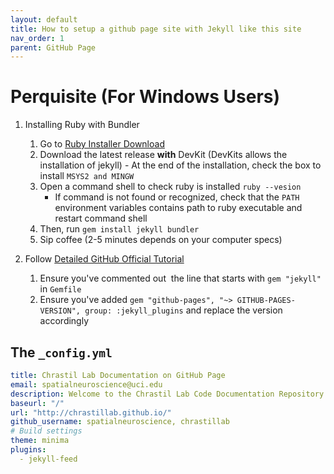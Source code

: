 ```yaml
---
layout: default
title: How to setup a github page site with Jekyll like this site
nav_order: 1
parent: GitHub Page
---
```

# Perquisite (For Windows Users)

1. Installing Ruby with Bundler
	1. Go to [Ruby Installer Download](https://rubyinstaller.org/downloads/)
	2. Download the latest release **with** DevKit (DevKits allows the installation of jekyll)
			- At the end of the installation, check the box to install `MSYS2 and MINGW`
	3. Open a command shell to check ruby is installed `ruby --vesion`
		- If command is not found or recognized, check that the `PATH` environment variables contains path to ruby executable and restart command shell
	4. Then, run `gem install jekyll bundler`
	5. Sip coffee (2-5 minutes depends on your computer specs)

2. Follow [Detailed GitHub Official Tutorial](https://docs.github.com/en/pages/setting-up-a-github-pages-site-with-jekyll/creating-a-github-pages-site-with-jekyll)
	1. Ensure you've commented out  the line that starts with `gem "jekyll"` in `Gemfile`
	2. Ensure you've added `gem "github-pages", "~> GITHUB-PAGES-VERSION", group: :jekyll_plugins` and replace the version accordingly

## The `_config.yml`
```yml
title: Chrastil Lab Documentation on GitHub Page
email: spatialneuroscience@uci.edu
description: Welcome to the Chrastil Lab Code Documentation Repository on GitHub! This repository serves as the central hub for organizing and sharing the coding documentation related to the research and projects conducted by the Chrastil Lab.
baseurl: "/" 
url: "http://chrastillab.github.io/" 
github_username: spatialneuroscience, chrastillab
# Build settings
theme: minima
plugins:
  - jekyll-feed
```

